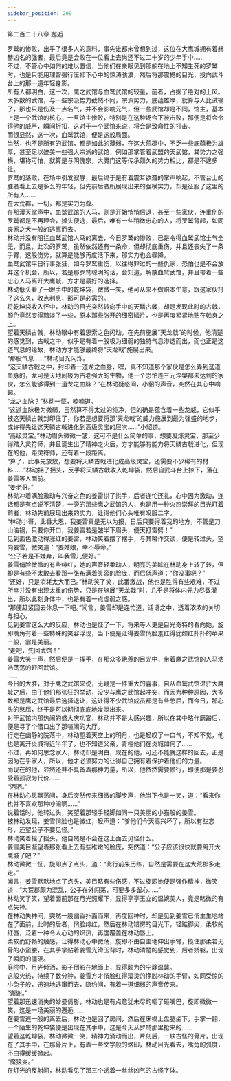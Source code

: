 ```yaml
---
sidebar_position: 209
---
```

 第二百二十八章 邂逅


罗鹫的惨败，出乎了很多人的意料，事先谁都未曾想到过，这位在大鹰城拥有着赫赫凶名的强者，最后竟是会败在一位看上去尚还不过二十岁的少年手中……  
不过，不管心中如何的难以置信，当他们在亲眼见到那躺在地上不知生死的罗鹫时，也是只能用理智强行压抑下心中的惊涛骇浪，然后将那震撼的目光，投向武斗台上的那一道年轻身影。  
所有人都明白，这一次，鹰之武馆与血鹫武馆的较量，前者，占据了绝对的上风。  
大多数的武馆，与一些宗派势力截然不同，宗派势力，底蕴雄厚，就算与人比试输了，那也只是伤及一点名气，并不会影响元气，但一些武馆却是不同，馆主，基本上是一个武馆的核心，一旦馆主惨败，特别是在这种场合下被击败，那便是将会令得他的威严，瞬间折扣，这对于一个武馆来说，将会是致命性的打击。  
而很显然，这一次，血鹫武馆，便是这般局面。  
当然，也不是所有的武馆，都是如此的薄弱，在这大荒郡中，不乏一些底蕴极为雄厚，甚至足以媲美一些强大宗派的武馆，例如那掌管着武盟的天武馆，其势力之强横，堪称可怕，就算是与阴傀宗，大魔门这等传承颇久的势力相比，都是不遑多让。  
罗鹫的落败，在场中引发寂静，最后终于是有着震耳欲聋的掌声响起，不管台上的胜者看上去是多么的年轻，但先前后者所展现出来的强横实力，却是征服了这里的所有人……  
在大荒郡，一切，都是实力为尊。  
在那漫天掌声中，血鹫武馆的人马，则是开始悄悄后退，甚至一些家伙，连重伤的罗鹫都是不再理会，掉头便逃，最后，唯有一些稍微忠心的人，将罗鹫背起，如同丧家之犬一般的逃离而去。  
林动并没有阻拦血鹫武馆人马的离去，今日罗鹫的惨败，已是令得血鹫武馆士气全无，而且，此次的罗鹫，虽然依然还有一条命，但却彻底重伤，并且还丧失了一条手臂，这般伤势，就算是能够再度活下来，那实力也会骤降。  
血鹫武馆平日行事张狂，如今罗鹫重伤，以往得罪过的一些仇家，恐怕也是不会放弃这个机会，所以，若是那罗鹫聪明的话，会知道，解散血鹫武馆，并且带着一些忠心人马离开大鹰城，方才是最好的选择。  
林动低头看了一眼手中的乾坤袋，微微一笑，他可从来不做赔本生意，跟这家伙打了这么久，收点利息，那可是必需的。  
将乾坤袋收入怀中，林动的目光突然转向手中的天鳞古戟，却是发现此时的古戟，颜色竟然变得黯淡了一些，原本那些张开的细密鳞片，也是再度紧紧地贴在戟身之上。  
望着天鳞古戟，林动眼中有着思索之色闪动，在先前施展“天龙戟”的时候，他清楚的感觉到，古戟之中，似乎是有着一股极为细弱的独特气息渗透而出，而也正是这道气息的缘故，林动方才能够最终将“天龙戟”施展出来。  
“那股气息……”林动目光闪烁。  
“这天鳞古戟之中，封印着一道龙之血脉，嘿，真不知道那个家伙是怎么弄到这道血脉的，龙可是天地间极为古老强大的生物，他一个恐怕连三元涅槃都未达到的家伙，怎么能够得到一道龙之血脉？”在林动疑惑间，小貂的声音，突然在其心中响起。  
“龙之血脉？”林动一怔，喃喃道。  
“这道血脉极为微弱，虽然算不得太过的纯净，但的确是蕴含着一些龙威，它似乎被这天鳞古戟封印住了，你若是想要将那‘天龙戟’的威力施展到最为强盛的地步，或许得先让这天鳞古戟进化到高级灵宝的层次……”小貂道。  
“高级灵宝。”林动眉头微微一皱，这可不是什么简单的事，想要凝炼灵宝，那至少得踏入灵符师，并且诞生出了精神之火后，方才能够有能力将天鳞古戟进化，但现在的他，距灵符师，还有着一段距离。  
“算了，此事先放放，想要将天鳞古戟进化成高级灵宝，还需要不少稀有的材料……”林动摇了摇头，反手将天鳞古戟收入乾坤袋，然后自武斗台上掠下，落在姜雷等人面前。  
“姜老哥。”  
林动冲着满脸激动与兴奋之色的姜雷拱了拱手，后者连忙还礼，心中因为激动，连话都是有点说不清楚，一旁的那些鹰之武馆的人，也是用一种火热崇拜的目光盯着前者，林动先前展现出来的实力，让得他们心头唯有叹服二字。  
“林动小哥，此番大恩，我姜雷真是无以为报，日后只要得着我的地方，不管是刀山油锅，只要你开口，我姜雷若是皱半下眉头，便天打雷劈！”  
见到面色激动得涨红的姜雷，林动笑着摆了摆手，与其略作交谈，便是转过头，望向姜雪，微笑道：“姜姑娘，幸不辱命。”  
“公子若是不嫌弃，叫我雪儿便好。”  
姜雪俏脸微微的有些绯红，她的声音轻柔动人，明亮的美眸在林动身上转了转，但却是有些不太敢去看那一张布满着笑容的脸庞，而后低声道：“你没事吧？”  
“还好，只是消耗太大而已。”林动笑了笑，此番激战，他也是胜得有些艰难，不过所幸并没有出现太重的伤势，只是在施展“天龙戟”时，几乎是将体内元力尽数灌出，所以此刻身体中，也是有着一点虚弱之感。  
“那便赶紧回去休息一下吧。”闻言，姜雪却是连忙道，话语之中，透着浓浓的关切与担心。  
见到姜雪这么大的反应，林动也是怔了一下，将来等人更是目光奇特的看向她，旋即嘴角有着一些特殊的笑容浮现，当下便是让得姜雪俏脸羞红得犹如红扑扑的苹果一般，霎是美丽。  
“走吧，先回武馆！”  
姜雷大笑一声，然后便是一挥手，在那众多艳羡的目光中，带着鹰之武馆的人马浩浩荡荡的赶回武馆。  
……  
今日的大胜，对于鹰之武馆来说，无疑是一件重大的喜事，自从血鹫武馆进驻大鹰城之后，由于他们那张狂的举动，没少与鹰之武馆起冲突，而因为种种原因，大多数都是鹰之武馆最后选择退让，这让得不少武馆成员都是有些憋屈，而今日，那心头的憋屈，终于是可以彻彻底底地发泄出来。  
对于武馆内那热闹的盛大庆功宴，林动并不是太感兴趣，所以在其中略作磨蹭后，便是寻了个借口出了那喧闹的大厅。  
行走在幽静的院落中，林动望着天空上的明月，也是轻叹了一口气，不知不觉，他也是离开炎城将近半年了，也不知道父亲，青檀他们在炎城如何了……  
不过，再如何思念家人，林动却是明白，现在的他，可还不能就这样的回去，正是因为在乎家人，所以，他才必须努力的让得自己拥有着保护着他们的力量。  
而现在的他，显然还并不具备着那种力量，所以，他依然需要修行，即便那是要忍受着孤寂为代价……  
“洒洒。”  
在林动心思飘荡间，身后突然传来细微的脚步声，他当下也是一笑，道：“看来你也并不喜欢那种吵闹啊……”  
说着话时，他转过头，笑望着那轻手轻脚如同一只美丽的小猫般的姜雪。  
被林动发现，姜雪俏脸也是微红，轻声道：“爹他们今天高兴坏了，所以有些忘形，还望公子不要见怪。”  
林动笑着摇了摇头，他自然是不会在这上面去见怪什么。  
姜雪美目凝望着那张看上去有些稚嫩的脸庞，突然道：“公子应该很快就要离开大鹰城了吧？”  
林动微微一怔，旋即点了点头，道：“此行前来历练，自然是需要在这大荒郡多走走。”  
闻言，姜雪默默地点了点头，美目略有些伤感，不过旋即她便是强作精神，微笑道：“大荒郡颇为混乱，公子在外闯荡，可要多多留心……”  
林动笑了笑，望着面前那在月光照耀下，显得亭亭玉立的温婉美人，竟是略微的有点失神。  
在林动失神间，突然一股幽香扑面而来，再度回神时，却是见到姜雪已俏生生地站在了面前，此时的后者，俏脸绯红，然后在林动错愕的目光下，轻踮脚尖，柔软的红唇，泛着一种令人心动的炽热，再度覆盖在林动唇上。  
柔软而舒畅的触感，让得林动心中微荡，旋即不由自主地伸出手臂，揽住那柔若无骨的小蛮腰，在其手掌贴着姜雪光滑玉背时，林动清楚的感觉到，后者娇躯，出现了瞬间的僵硬。  
庭院中，月光倾洒，影子倒影在地面上，显得颇为的宁静温馨。  
这般火热，持续了数分钟，姜雪方才俏脸红得滚烫的挣脱林动的手臂，如同受惊的小兔子般，迅速地逃窜而去，隐约间，有着一道细弱的声音传来。  
“谢谢。”  
望着那迅速消失的妙曼倩影，林动也是有点意犹未尽的咂了砸嘴巴，旋即微微一笑，这是一场美丽的邂逅……  
在姜雪逃一般的离去后，林动也是回了房间，然后在床榻上盘腿坐下，手掌一翻，一个陌生的乾坤袋便是出现在其手中，这是今天从罗鹫那里抢来的……  
望着这乾坤袋，林动微微一笑，精神力涌动而出，片刻后，一块古怪的骨片，出现在了其手中，在那骨片上，有着一些文字般的烙印，林动目光看去，嘴角的弧度，不由得缓缓掀起。  
“魔猿变。”  
在灯光的反射间，林动看见了那三个透着一丝丝凶气的古怪字体。  
  
  
